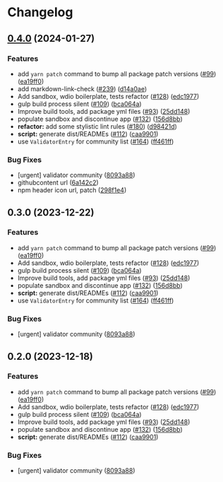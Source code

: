 # Changelog

## [0.4.0](https://github.com/polkadot-cloud/library/compare/polkadot-cloud-assets-v0.3.4...polkadot-cloud-assets-v0.4.0) (2024-01-27)


### Features

* add `yarn patch` command to bump all package patch versions ([#99](https://github.com/polkadot-cloud/library/issues/99)) ([ea19ff0](https://github.com/polkadot-cloud/library/commit/ea19ff01e00487ac5e5cfb681ff695a1d5e97de0))
* add markdown-link-check ([#239](https://github.com/polkadot-cloud/library/issues/239)) ([d14a0ae](https://github.com/polkadot-cloud/library/commit/d14a0ae8eba35c9d93fb5beb7a7a47e2310fadd3))
* Add sandbox, wdio boilerplate, tests refactor ([#128](https://github.com/polkadot-cloud/library/issues/128)) ([edc1977](https://github.com/polkadot-cloud/library/commit/edc197766ced173d500d84be81c8a0edad02b433))
* gulp build process silent ([#109](https://github.com/polkadot-cloud/library/issues/109)) ([bca064a](https://github.com/polkadot-cloud/library/commit/bca064a2f149db0970f7aa348e7a8f1fa2f36512))
* Improve build tools, add package yml files ([#93](https://github.com/polkadot-cloud/library/issues/93)) ([25dd148](https://github.com/polkadot-cloud/library/commit/25dd148c2e74346e069195eb78fe447fb7f273a1))
* populate sandbox and discontinue app ([#132](https://github.com/polkadot-cloud/library/issues/132)) ([156d8bb](https://github.com/polkadot-cloud/library/commit/156d8bb39d056999388972a076ae1462aaf91a84))
* **refactor:** add some stylistic lint rules ([#180](https://github.com/polkadot-cloud/library/issues/180)) ([d98421d](https://github.com/polkadot-cloud/library/commit/d98421dc0c283b2f47ce3783164880d5620b518c))
* **script:** generate dist/READMEs ([#112](https://github.com/polkadot-cloud/library/issues/112)) ([caa9901](https://github.com/polkadot-cloud/library/commit/caa990144772d7bab81adc377f84c94523be3745))
* use `ValidatorEntry` for community list ([#164](https://github.com/polkadot-cloud/library/issues/164)) ([ff461ff](https://github.com/polkadot-cloud/library/commit/ff461ff639b0c95a0d081d791e2a264a53dd5903))


### Bug Fixes

* [urgent] validator community ([8093a88](https://github.com/polkadot-cloud/library/commit/8093a889242f4b0f3c41ad8dded264ab41eae60d))
* githubcontent url ([6a142c2](https://github.com/polkadot-cloud/library/commit/6a142c290f5730e4db09324ae3d6ea69c21ffd9c))
* npm header icon url, patch ([298f1e4](https://github.com/polkadot-cloud/library/commit/298f1e489f734b7b63a3d1d15119f20cf1b1bdb5))

## 0.3.0 (2023-12-22)


### Features

* add `yarn patch` command to bump all package patch versions ([#99](https://github.com/polkadot-cloud/library/issues/99)) ([ea19ff0](https://github.com/polkadot-cloud/library/commit/ea19ff01e00487ac5e5cfb681ff695a1d5e97de0))
* Add sandbox, wdio boilerplate, tests refactor ([#128](https://github.com/polkadot-cloud/library/issues/128)) ([edc1977](https://github.com/polkadot-cloud/library/commit/edc197766ced173d500d84be81c8a0edad02b433))
* gulp build process silent ([#109](https://github.com/polkadot-cloud/library/issues/109)) ([bca064a](https://github.com/polkadot-cloud/library/commit/bca064a2f149db0970f7aa348e7a8f1fa2f36512))
* Improve build tools, add package yml files ([#93](https://github.com/polkadot-cloud/library/issues/93)) ([25dd148](https://github.com/polkadot-cloud/library/commit/25dd148c2e74346e069195eb78fe447fb7f273a1))
* populate sandbox and discontinue app ([#132](https://github.com/polkadot-cloud/library/issues/132)) ([156d8bb](https://github.com/polkadot-cloud/library/commit/156d8bb39d056999388972a076ae1462aaf91a84))
* **script:** generate dist/READMEs ([#112](https://github.com/polkadot-cloud/library/issues/112)) ([caa9901](https://github.com/polkadot-cloud/library/commit/caa990144772d7bab81adc377f84c94523be3745))
* use `ValidatorEntry` for community list ([#164](https://github.com/polkadot-cloud/library/issues/164)) ([ff461ff](https://github.com/polkadot-cloud/library/commit/ff461ff639b0c95a0d081d791e2a264a53dd5903))


### Bug Fixes

* [urgent] validator community ([8093a88](https://github.com/polkadot-cloud/library/commit/8093a889242f4b0f3c41ad8dded264ab41eae60d))

## 0.2.0 (2023-12-18)


### Features

* add `yarn patch` command to bump all package patch versions ([#99](https://github.com/polkadot-cloud/library/issues/99)) ([ea19ff0](https://github.com/polkadot-cloud/library/commit/ea19ff01e00487ac5e5cfb681ff695a1d5e97de0))
* Add sandbox, wdio boilerplate, tests refactor ([#128](https://github.com/polkadot-cloud/library/issues/128)) ([edc1977](https://github.com/polkadot-cloud/library/commit/edc197766ced173d500d84be81c8a0edad02b433))
* gulp build process silent ([#109](https://github.com/polkadot-cloud/library/issues/109)) ([bca064a](https://github.com/polkadot-cloud/library/commit/bca064a2f149db0970f7aa348e7a8f1fa2f36512))
* Improve build tools, add package yml files ([#93](https://github.com/polkadot-cloud/library/issues/93)) ([25dd148](https://github.com/polkadot-cloud/library/commit/25dd148c2e74346e069195eb78fe447fb7f273a1))
* populate sandbox and discontinue app ([#132](https://github.com/polkadot-cloud/library/issues/132)) ([156d8bb](https://github.com/polkadot-cloud/library/commit/156d8bb39d056999388972a076ae1462aaf91a84))
* **script:** generate dist/READMEs ([#112](https://github.com/polkadot-cloud/library/issues/112)) ([caa9901](https://github.com/polkadot-cloud/library/commit/caa990144772d7bab81adc377f84c94523be3745))


### Bug Fixes

* [urgent] validator community ([8093a88](https://github.com/polkadot-cloud/library/commit/8093a889242f4b0f3c41ad8dded264ab41eae60d))
